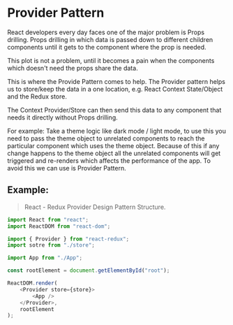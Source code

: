 # Provider Pattern

React developers every day faces one of the major problem is Props drilling. Props drilling in which data is passed down to different children components until it gets to the component where the prop is needed.

This plot is not a problem, until it becomes a pain when the components which doesn't need  the props share the data.

This is where the Provide Pattern comes to help. The Provider pattern helps us to store/keep the data in a one location, e.g. React Context State/Object and the Redux store.

The Context Provider/Store can then send this data to any component that needs it directly without Props drilling.

For example: Take a theme logic like dark mode / light mode, to use this you need to pass the theme object to unrelated components to reach the particular component which uses the theme object. Because of this if any change happens to the theme object all the unrelated components will get triggered and re-renders which affects the performance of the app. To avoid this we can use is Provider Pattern.

## Example:

> React - Redux Provider Design Pattern Structure.
```javascript
import React from "react";
import ReactDOM from "react-dom";

import { Provider } from "react-redux";
import sotre from "./store";

import App from "./App";

const rootElement = document.getElementById("root");

ReactDOM.render(
    <Provider store={store}>
        <App />
    </Provider>,
    rootElement
);
```